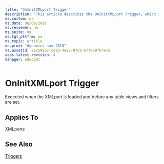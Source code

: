 ```yaml
---
title: "OnInitXMLport Trigger"
description: "This article describes the OnInitXMLport Trigger, which is executed when the XMLport is loaded and before any table views and filters are set."
ms.custom: na
ms.date: 06/05/2016
ms.reviewer: na
ms.suite: na
ms.tgt_pltfrm: na
ms.topic: article
ms.prod: "dynamics-nav-2018"
ms.assetid: 26c59262-cd85-4e52-87d2-b77679f67976
caps.latest.revision: 4
manager: edupont
---
```

# OnInitXMLport Trigger
Executed when the XMLport is loaded and before any table views and filters are set.  
  
## Applies To  
 XMLports  
  
## See Also  
 [Triggers](Triggers.md)